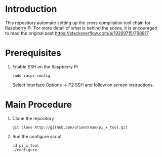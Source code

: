 # Introduction #

This repository automate setting up the cross compilation tool chain for Raspberry Pi. For more detail of what is behind the scene, it is encouraged to read the original post https://stackoverflow.com/a/19269715/768817

# Prerequisites #

1. Enable SSH on the Raspberry Pi
   ```
   sudo raspi-config
   ```
   Select Interface Options -> P2 SSH and follow on screen instructions.

# Main Procedure #

1. Clone the repository

    ```
    git clone http://github.com/oriondream/pi_x_tool.git
    ```

2. Run the configure script

    ```
    cd pi_x_tool
    ./configure
    ```
